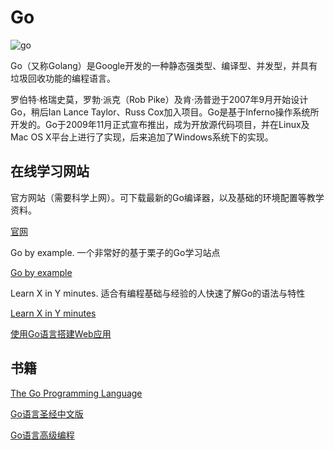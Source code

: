 # Go

![go](https://www.idmworks.com/wp-content/uploads/2015/04/golang-250.png)

Go（又称Golang）是Google开发的一种静态强类型、编译型、并发型，并具有垃圾回收功能的编程语言。

罗伯特·格瑞史莫，罗勃·派克（Rob Pike）及肯·汤普逊于2007年9月开始设计Go，稍后Ian Lance Taylor、Russ Cox加入项目。Go是基于Inferno操作系统所开发的。Go于2009年11月正式宣布推出，成为开放源代码项目，并在Linux及Mac OS X平台上进行了实现，后来追加了Windows系统下的实现。

## 在线学习网站

官方网站（需要科学上网）。可下载最新的Go编译器，以及基础的环境配置等教学资料。

[官网](https://golang.org/)

Go by example. 一个非常好的基于栗子的Go学习站点

[Go by example](https://gobyexample.com/)

Learn X in Y minutes. 适合有编程基础与经验的人快速了解Go的语法与特性

[Learn X in Y minutes](https://learnxinyminutes.com/docs/go/)

[使用Go语言搭建Web应用](https://github.com/astaxie/build-web-application-with-golang/blob/master/zh/preface.md)

## 书籍

[The Go Programming Language](http://www.gopl.io/)

[Go语言圣经中文版](https://github.com/golang-china/gopl-zh)

[Go语言高级编程](https://github.com/chai2010/advanced-go-programming-book)
